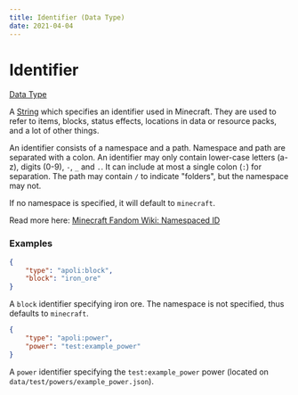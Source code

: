 ```yaml
---
title: Identifier (Data Type)
date: 2021-04-04
---
```


# Identifier

[Data Type](../data_types.md)

A [String](string.md) which specifies an identifier used in Minecraft. They are used to refer to items, blocks, status effects, locations in data or resource packs, and a lot of other things.

An identifier consists of a namespace and a path. Namespace and path are separated with a colon. An identifier may only contain lower-case letters (a-z), digits (0-9), `-`, `_` and `.`. It can include at most a single colon (`:`) for separation. The path may contain `/` to indicate "folders", but the namespace may not.

If no namespace is specified, it will default to `minecraft`.

Read more here: [Minecraft Fandom Wiki: Namespaced ID](https://minecraft.fandom.com/wiki/Namespaced_ID)

### Examples

```json
{
	"type": "apoli:block",
	"block": "iron_ore"
}
```

A `block` identifier specifying iron ore. The namespace is not specified, thus defaults to `minecraft`.
<br>

```json
{
	"type": "apoli:power",
	"power": "test:example_power"
}
```

A `power` identifier specifying the `test:example_power` power (located on `data/test/powers/example_power.json`).
